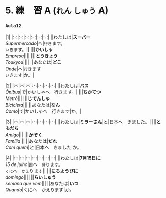 # 5. 練　習 A (`れん` `しゅう` A)

### `Aula12`

|1|
|:-:|:-:|:-:|:-:|:-:|:-:|
||わたしは|**スーパー**<br>_Supermercado_|へ|`行`きます。<br>`い`きます。||
|||**かいしゃ**<br>_Empresa_||||
|||**とうきょう**<br>_Toukyou_||||
||あなたは|**どこ**<br>_Onde_|へ|`行`きます<br>`い`きます|か。|

|2|
|:-:|:-:|:-:|:-:|:-:|:-:|:-:|
||わたしは|**バス**<br>_Ônibus_|で|かいしゃへ　行きます。|
|||**ちかてつ**<br>_Metrô_|||
|||**じでんしゃ**<br>_Bicicleta_|||
||あなたは|**なん**<br>_Como_|で|かいしゃへ　行きます|か。|

|3|
|:-:|:-:|:-:|:-:|:-:|:-:|:-:|
||わたしは|**ミラーさん**|と|日本へ　きました。|
|||**ともだち**<br>_Amigo_|||
|||**かぞく**<br>_Família_|||
||あなたは|**だれ**<br>_Com quem_|と|日本へ　きました|か。

|4|
|:-:|:-:|:-:|:-:|:-:|:-:|:-:|
||わたしは|**7月15日に**<br>_15 de julho_|`国`へ　`帰`ります。<br>`くに`へ　`かえ`ります||
|||**にちようびに**<br>_domingo_|||
|||**らいしゅう**<br>_semana que vem_|||
||あなたは|**いつ**<br>_Quando_|くにへ　かえります|か。
